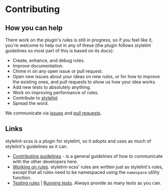 # Contributing

## How you can help

There work on the plugin's rules is still in progress, so if you feel like it, you're welcome to help out in any of these (the plugin follows stylelint guidelines so most part of this is based on its docs):

* Create, enhance, and debug rules.
* Improve documentation.
* Chime in on any open issue or pull request.
* Open new issues about your ideas on new rules, or for how to improve the existing ones, and pull requests to show us how your idea works.
* Add new tests to absolutely anything.
* Work on improving performance of rules.
* Contribute to [stylelint](https://github.com/stylelint/stylelint)
* Spread the word.

We communicate via [issues](https://github.com/kristerkari/stylelint-scss/issues) and [pull requests](https://github.com/kristerkari/stylelint-scss/pulls).

## Links

stylelint-scss is a plugin for stylelint, so it adopts and uses as much of stylelint's guidelines as it can.

* [Contributing guidelines](https://github.com/stylelint/stylelint/blob/master/CONTRIBUTING.md) - is a general guidelines of how to communicate with the other developers here.
* [Working on rules](https://github.com/stylelint/stylelint/blob/master/docs/developer-guide/rules.md). stylelint-scss' rules are written just as stylelint's rules, except that all rules need to be namespaced using the `namespace` utility function.
* [Testing rules](https://github.com/stylelint/stylelint/blob/master/docs/developer-guide/rule-testers.md) | [Running tests](https://github.com/stylelint/stylelint/blob/master/docs/developer-guide/rules.md#running-tests). Always provide as many tests as you can.
